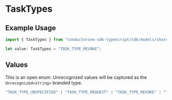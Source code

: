 # TaskTypes

## Example Usage

```typescript
import { TaskTypes } from "conductorone-sdk-typescript/sdk/models/shared";

let value: TaskTypes = "TASK_TYPE_REVOKE";
```

## Values

This is an open enum. Unrecognized values will be captured as the `Unrecognized<string>` branded type.

```typescript
"TASK_TYPE_UNSPECIFIED" | "TASK_TYPE_REQUEST" | "TASK_TYPE_REVOKE" | "TASK_TYPE_REVIEW" | Unrecognized<string>
```